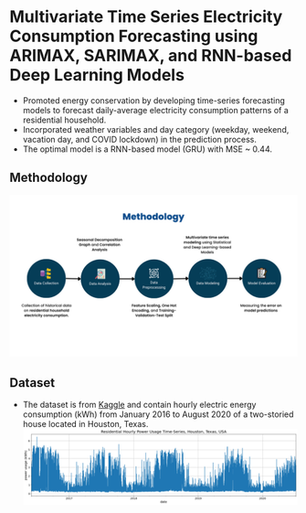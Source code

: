 # Multivariate Time Series Electricity Consumption Forecasting using ARIMAX, SARIMAX, and RNN-based Deep Learning Models

- Promoted energy conservation by developing time-series forecasting models to forecast daily-average electricity consumption patterns of a residential household.
- Incorporated weather variables and day category (weekday, weekend, vacation day, and COVID lockdown) in the prediction process.
- The optimal model is a RNN-based model (GRU) with MSE ~ 0.44.

## Methodology
![methodology](/images/methodology.png)

## Dataset
- The dataset is from [Kaggle](https://www.kaggle.com/datasets/srinuti/residential-power-usage-3years-data-timeseries) and contain hourly electric energy consumption (kWh) from January 2016 to August 2020 of a two-storied house located in Houston, Texas.
![dataset](/images/dataset.png)
